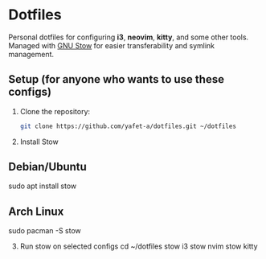 # Dotfiles

Personal dotfiles for configuring **i3**, **neovim**, **kitty**, and some other tools. Managed with [GNU Stow](https://www.gnu.org/software/stow/) for easier transferability and symlink management.

## Setup (for anyone who wants to use these configs)

1. Clone the repository:
   ```bash
   git clone https://github.com/yafet-a/dotfiles.git ~/dotfiles

2. Install Stow
## Debian/Ubuntu
sudo apt install stow
## Arch Linux
sudo pacman -S stow


3. Run stow on selected configs
cd ~/dotfiles
stow i3
stow nvim
stow kitty
